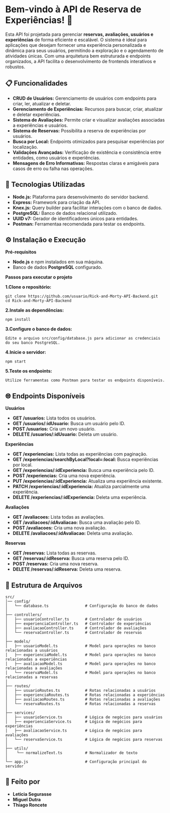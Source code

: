 # Bem-vindo à API de Reserva de Experiências! 🎉
Esta API foi projetada para gerenciar __reservas, avaliações, usuários e experiências__ de forma eficiente e escalável. O sistema é ideal para aplicações que desejam fornecer uma experiência personalizada e dinâmica para seus usuários, permitindo a exploração e o agendamento de atividades únicas. Com uma arquitetura bem estruturada e endpoints organizados, a API facilita o desenvolvimento de frontends interativos e robustos.

## 📋 Funcionalidades
- __CRUD de Usuários:__ Gerenciamento de usuários com endpoints para criar, ler, atualizar e deletar.
- __Gerenciamento de Experiências:__ Recursos para buscar, criar, atualizar e deletar experiências.
- __Sistema de Avaliações:__ Permite criar e visualizar avaliações associadas a experiências e usuários.
- __Sistema de Reservas:__ Possibilita a reserva de experiências por usuários.
- __Busca por Local:__ Endpoints otimizados para pesquisar experiências por localização.
- __Validações Avançadas:__ Verificação de existência e consistência entre entidades, como usuários e experiências.
- __Mensagens de Erro Informativas:__ Respostas claras e amigáveis para casos de erro ou falha nas operações.

## 🚀 Tecnologias Utilizadas
- __Node.js:__ Plataforma para desenvolvimento do servidor backend.
- __Express:__ Framework para criação da API.
- __Knex.js:__ Query builder para facilitar interações com o banco de dados.
- __PostgreSQL:__ Banco de dados relacional utilizado.
- __UUID v7:__ Gerador de identificadores únicos para entidades.
- __Postman:__ Ferramentaa recomendada para testar os endpoints.

## ⚙️ Instalação e Execução
__Pré-requisitos__
- __Node.js__ e npm instalados em sua máquina.
- Banco de dados __PostgreSQL__ configurado.
  
__Passos para executar o projeto__

__1.Clone o repositório:__
```
git clone https://github.com/usuario/Rick-and-Morty-API-Backend.git
cd Rick-and-Morty-API-Backend
```
__2.Instale as dependências:__
```
npm install
```
__3.Configure o banco de dados:__
```
Edite o arquivo src/config/database.js para adicionar as credenciais do seu banco PostgreSQL.
```
__4.Inicie o servidor:__
```
npm start
```
__5.Teste os endpoints:__
```
Utilize ferramentas como Postman para testar os endpoints disponíveis.
```

## 🌐 Endpoints Disponíveis
__Usuários__
- __GET /usuarios:__ Lista todos os usuários.
- __GET /usuarios/:idUsuario:__ Busca um usuário pelo ID.
- __POST /usuarios:__ Cria um novo usuário.
- __DELETE /usuarios/:idUsuario:__ Deleta um usuário.

__Experiências__
- __GET /experiencias:__ Lista todas as experiências com paginação.
- __GET /experiencias/searchByLocal?local=:local:__ Busca experiências por local.
- __GET /experiencias/:idExperiencia:__ Busca uma experiência pelo ID.
- __POST /experiencias:__ Cria uma nova experiência.
- __PUT /experiencias/:idExperiencia:__ Atualiza uma experiência existente.
- __PATCH /experiencias/:idExperiencia:__ Atualiza parcialmente uma experiência.
- __DELETE /experiencias/:idExperiencia:__ Deleta uma experiência.

__Avaliações__
- __GET /avaliacoes:__ Lista todas as avaliações.
- __GET /avaliacoes/:idAvaliacao:__ Busca uma avaliação pelo ID.
- __POST /avaliacoes:__ Cria uma nova avaliação.
- __DELETE /avaliacoes/:idAvaliacao:__ Deleta uma avaliação.

__Reservas__
- __GET /reservas:__ Lista todas as reservas.
- __GET /reservas/:idReserva:__ Busca uma reserva pelo ID.
- __POST /reservas:__ Cria uma nova reserva.
- __DELETE /reservas/:idReserva:__ Deleta uma reserva.

## 📂 Estrutura de Arquivos
```
src/
│── config/
│   └── database.ts                # Configuração do banco de dados
│
├── controllers/
│   ├── usuarioController.ts       # Controlador de usuários
│   ├── experienciaController.ts   # Controlador de experiências
│   ├── avaliacaoController.ts     # Controlador de avaliações
│   └── reservaController.ts       # Controlador de reservas
│
├── models/
│   ├── usuarioModel.ts            # Model para operações no banco relacionadas a usuários
│   ├── experienciaModel.ts        # Model para operações no banco relacionadas a experiências
│   ├── avaliacaoModel.ts          # Model para operações no banco relacionadas a avaliações
│   └── reservaModel.ts            # Model para operações no banco relacionadas a reservas
│
├── routes/
│   ├── usuarioRoutes.ts           # Rotas relacionadas a usuários
│   ├── experienciaRoutes.ts       # Rotas relacionadas a experiências
│   ├── avaliacaoRoutes.ts         # Rotas relacionadas a avaliações
│   └── reservaRoutes.ts           # Rotas relacionadas a reservas
│
├── services/
│   ├── usuarioService.ts          # Lógica de negócios para usuários
│   ├── experienciaService.ts      # Lógica de negócios para experiências
│   ├── avaliacaoService.ts        # Lógica de negócios para avaliações
│   └── reservaService.ts          # Lógica de negócios para reservas
│
├── utils/
│    └── normalizeText.ts          # Normalizador de texto
│
└── app.js                         # Configuração principal do servidor
```

## 📝 Feito por
- __Leticia Segurasse__
- __Miguel Dutra__
- __Thiago Roncete__
#
